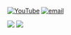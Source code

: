 [![YouTube](https://img.shields.io/badge/YouTube-%23FF0000.svg?logo=YouTube&logoColor=white)](https://youtube.com/@@five-minute-hacks) [![email](https://img.shields.io/badge/Email-D14836?logo=gmail&logoColor=white)](mailto:theleaker@dnmx.cc)

![](https://github-readme-stats.vercel.app/api?username=TheLeakHub&theme=dark&hide_border=true&include_all_commits=false&count_private=false)
![](https://github-readme-stats.vercel.app/api/top-langs/?username=TheLeakHub&theme=dark&hide_border=true&include_all_commits=false&count_private=false&layout=compact)
